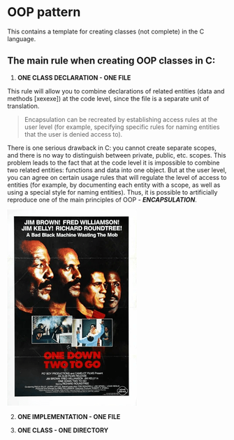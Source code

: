 # OOP pattern

This contains a template for creating classes (not complete) in the C language.

## The main rule when creating OOP classes in C:
1. **ONE CLASS DECLARATION - ONE FILE**

This rule will allow you to combine declarations of related entities (data and methods [xexexe]) at the code level, since the file is a separate unit of translation.

> Encapsulation can be recreated by establishing access rules at the user level (for example, specifying specific rules for naming entities that the user is denied access to).

There is one serious drawback in C: you cannot create separate scopes, and there is no way to distinguish between private, public, etc. scopes. This problem leads to the fact that at the code level it is impossible to combine two related entities: functions and data into one object. But at the user level, you can agree on certain usage rules that will regulate the level of access to entities (for example, by documenting each entity with a scope, as well as using a special style for naming entities). Thus, it is possible to artificially reproduce one of the main principles of OOP - ***ENCAPSULATION***.

![Insert - one down two to go](assets/OneDownTwoToGo.png)

2. **ONE IMPLEMENTATION - ONE FILE**

>

3. **ONE CLASS - ONE DIRECTORY**

>